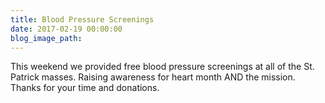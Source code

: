 ```yaml
---
title: Blood Pressure Screenings
date: 2017-02-19 00:00:00
blog_image_path:
---
```


This weekend we provided free blood pressure screenings at all of the St. Patrick masses. Raising awareness for heart month AND the mission. Thanks for your time and donations.